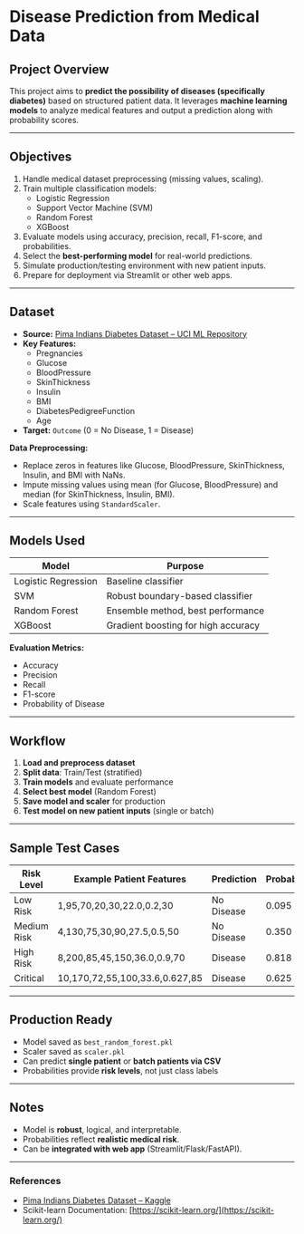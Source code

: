 # Disease Prediction from Medical Data

## Project Overview
This project aims to **predict the possibility of diseases (specifically diabetes)** based on structured patient data. It leverages **machine learning models** to analyze medical features and output a prediction along with probability scores.

---

## Objectives
1. Handle medical dataset preprocessing (missing values, scaling).  
2. Train multiple classification models:  
   - Logistic Regression  
   - Support Vector Machine (SVM)  
   - Random Forest  
   - XGBoost  
3. Evaluate models using accuracy, precision, recall, F1-score, and probabilities.  
4. Select the **best-performing model** for real-world predictions.  
5. Simulate production/testing environment with new patient inputs.  
6. Prepare for deployment via Streamlit or other web apps.

---

## Dataset
- **Source:** [Pima Indians Diabetes Dataset – UCI ML Repository](https://www.kaggle.com/datasets/uciml/pima-indians-diabetes-database)  
- **Key Features:**  
  - Pregnancies  
  - Glucose  
  - BloodPressure  
  - SkinThickness  
  - Insulin  
  - BMI  
  - DiabetesPedigreeFunction  
  - Age  
- **Target:** `Outcome` (0 = No Disease, 1 = Disease)  

**Data Preprocessing:**  
- Replace zeros in features like Glucose, BloodPressure, SkinThickness, Insulin, and BMI with NaNs.  
- Impute missing values using mean (for Glucose, BloodPressure) and median (for SkinThickness, Insulin, BMI).  
- Scale features using `StandardScaler`.

---

## Models Used
| Model                  | Purpose                              |
|------------------------|--------------------------------------|
| Logistic Regression     | Baseline classifier                   |
| SVM                     | Robust boundary-based classifier      |
| Random Forest           | Ensemble method, best performance    |
| XGBoost                 | Gradient boosting for high accuracy  |

**Evaluation Metrics:**  
- Accuracy  
- Precision  
- Recall  
- F1-score  
- Probability of Disease  

---

## Workflow
1. **Load and preprocess dataset**  
2. **Split data**: Train/Test (stratified)  
3. **Train models** and evaluate performance  
4. **Select best model** (Random Forest)  
5. **Save model and scaler** for production  
6. **Test model on new patient inputs** (single or batch)  

---

## Sample Test Cases

| Risk Level   | Example Patient Features                          | Prediction    | Probability |
|--------------|---------------------------------------------------|---------------|------------|
| Low Risk     | 1,95,70,20,30,22.0,0.2,30                        | No Disease    | 0.095      |
| Medium Risk  | 4,130,75,30,90,27.5,0.5,50                        | No Disease    | 0.350      |
| High Risk    | 8,200,85,45,150,36.0,0.9,70                       | Disease       | 0.818      |
| Critical     | 10,170,72,55,100,33.6,0.627,85                    | Disease       | 0.625      |

---

## Production Ready
- Model saved as `best_random_forest.pkl`  
- Scaler saved as `scaler.pkl`  
- Can predict **single patient** or **batch patients via CSV**  
- Probabilities provide **risk levels**, not just class labels  

---

## Notes
- Model is **robust**, logical, and interpretable.  
- Probabilities reflect **realistic medical risk**.  
- Can be **integrated with web app** (Streamlit/Flask/FastAPI).  

---

### References
- [Pima Indians Diabetes Dataset – Kaggle](https://www.kaggle.com/datasets/uciml/pima-indians-diabetes-database)  
- Scikit-learn Documentation: [https://scikit-learn.org/](https://scikit-learn.org/)
